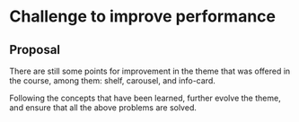 # Challenge to improve performance

## Proposal

There are still some points for improvement in the theme that was offered in the course, among them: shelf, carousel, and info-card.

Following the concepts that have been learned, further evolve the theme, and ensure that all the above problems are solved.